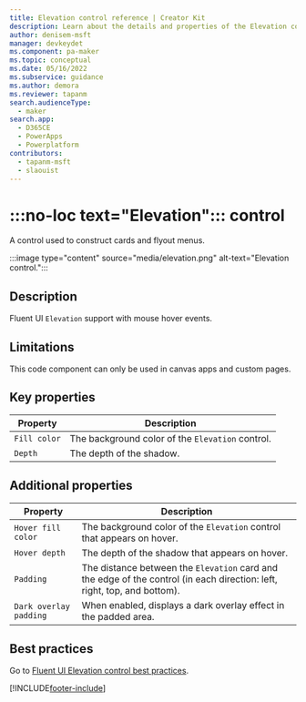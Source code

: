 ```yaml
---
title: Elevation control reference | Creator Kit
description: Learn about the details and properties of the Elevation control in the Creator Kit.
author: denisem-msft
manager: devkeydet
ms.component: pa-maker
ms.topic: conceptual
ms.date: 05/16/2022
ms.subservice: guidance
ms.author: demora
ms.reviewer: tapanm
search.audienceType: 
  - maker
search.app: 
  - D365CE
  - PowerApps
  - Powerplatform
contributors:
  - tapanm-msft
  - slaouist
---
```


# :::no-loc text="Elevation"::: control

A control used to construct cards and flyout menus.

:::image type="content" source="media/elevation.png" alt-text="Elevation control.":::

## Description

Fluent UI `Elevation` support with mouse hover events.

## Limitations

This code component can only be used in canvas apps and custom pages.

## Key properties

| Property | Description |
| -------- | ----------- |
| `Fill color` | The background color of the `Elevation` control. |
| `Depth` | The depth of the shadow. |

## Additional properties

| Property | Description |
| -------- | ----------- |
| `Hover fill color` | The background color of the `Elevation` control that appears on hover. |
| `Hover depth` | The depth of the shadow that appears on hover. |
| `Padding` | The distance between the `Elevation` card and the edge of the control (in each direction: left, right, top, and bottom). |
| `Dark overlay padding` | When enabled, displays a dark overlay effect in the padded area. |

## Best practices

Go to [Fluent UI Elevation control best practices](https://developer.microsoft.com/fluentui#/styles/web/elevation).

[!INCLUDE[footer-include](../../includes/footer-banner.md)]
